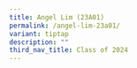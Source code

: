 ```yaml
---
title: Angel Lim (23A01)
permalink: /angel-lim-23a01/
variant: tiptap
description: ""
third_nav_title: Class of 2024
---
```

